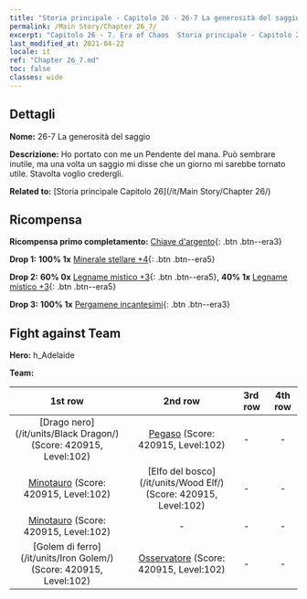 ```yaml
---
title: "Storia principale - Capitolo 26 - 26-7 La generosità del saggio"
permalink: /Main Story/Chapter 26_7/
excerpt: "Capitolo 26 - 7. Era of Chaos  Storia principale - Capitolo 26_7. 26-7 La generosità del saggio"
last_modified_at: 2021-04-22
locale: it
ref: "Chapter 26_7.md"
toc: false
classes: wide
---
```


## Dettagli

 **Nome:** 26-7 La generosità del saggio

 **Descrizione:** Ho portato con me un Pendente del mana. Può sembrare inutile, ma una volta un saggio mi disse che un giorno mi sarebbe tornato utile. Stavolta voglio credergli.

 **Related to:** [Storia principale Capitolo 26](/it/Main Story/Chapter 26/)

## Ricompensa

 **Ricompensa primo completamento:** [Chiave d'argento](/ItemsIT/con_693/){: .btn .btn--era3}

 **Drop 1:** **100% 1x** [Minerale stellare +4](/ItemsIT/mat_89/){: .btn .btn--era5}

 **Drop 2:** **60% 0x** [Legname mistico +3](/ItemsIT/mat_83/){: .btn .btn--era5}, **40% 1x** [Legname mistico +3](/ItemsIT/mat_83/){: .btn .btn--era5}

 **Drop 3:** **100% 1x** [Pergamene incantesimi](/ItemsIT/con_694/){: .btn .btn--era3}


## Fight against Team
 **Hero:** h_Adelaide

 **Team:**


  | 1st row | 2nd row | 3rd row | 4th row |
  |:----:|:----:|:----|:----:|
  | [Drago nero](/it/units/Black Dragon/) (Score: 420915, Level:102)  | [Pegaso](/it/units/Pegasus/) (Score: 420915, Level:102)  | - | - |
  | [Minotauro](/it/units/Minotaur/) (Score: 420915, Level:102)  | [Elfo del bosco](/it/units/Wood Elf/) (Score: 420915, Level:102)  | - | - |
  | [Minotauro](/it/units/Minotaur/) (Score: 420915, Level:102)  | - | - | - |
  | [Golem di ferro](/it/units/Iron Golem/) (Score: 420915, Level:102)  | [Osservatore](/it/units/Beholder/) (Score: 420915, Level:102)  | - | - |


